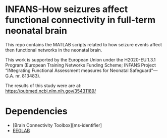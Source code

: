 # INFANS-How seizures affect functional connectivity in full-term neonatal brain
This repo contains the MATLAB scripts related to how seizure events affect then functional networks in the neonatal brain.

This work is supported by the European Union under the H2020-EU.1.3.1 Program (European Training Networks Funding Scheme; INFANS Project “INtegrating Functional Assessment measures for Neonatal Safeguard”—G.A. nr. 813483).

The results of this study were are at:
https://pubmed.ncbi.nlm.nih.gov/35431189/

# Dependencies
- [Brain Connectivity Toolbox][ms-identifier]
- [EEGLAB][eeglab-identifier]

[bct-identifier]: https://sites.google.com/site/bctnet/
[eeglab-identifier]: https://github.com/sccn/eeglab